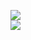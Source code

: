 [![](https://img.shields.io/badge/Made%20With-Github%20Spray-lightgrey.svg?style=for-the-badge&logo=github)](https://github.com/Annihil/github-spray#6448)  
[![](https://i.imgur.com/2DrTn0Z.gif)](https://github.com/Annihil/github-spray)